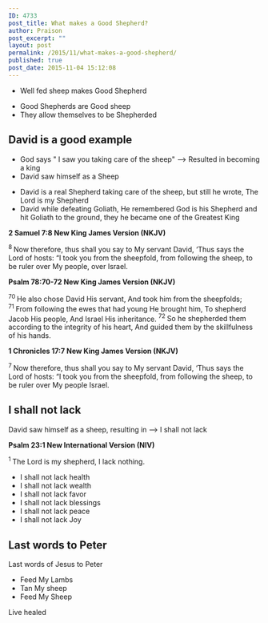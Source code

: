 ```yaml
---
ID: 4733
post_title: What makes a Good Shepherd?
author: Praison
post_excerpt: ""
layout: post
permalink: /2015/11/what-makes-a-good-shepherd/
published: true
post_date: 2015-11-04 15:12:08
---
```

<ul>
	<li>Well fed sheep makes Good Shepherd</li>
</ul>
<ul>
	<li>Good Shepherds are Good sheep</li>
	<li>They allow themselves to be Shepherded</li>
</ul>
<h2><strong>David is a good example</strong></h2>
<ul>
	<li>God says " I saw you taking care of the sheep" --&gt; Resulted in becoming a king</li>
	<li>David saw himself as a Sheep</li>
</ul>
<ul>
	<li>David is a real Shepherd taking care of the sheep, but still he wrote, The Lord is my Shepherd</li>
	<li>David while defeating Goliath, He remembered God is his Shepherd and hit Goliath to the ground, they he became one of the Greatest King</li>
</ul>
<strong><span class="passage-display-bcv">2 Samuel 7:8
</span><span class="passage-display-version">New King James Version (NKJV)</span></strong>

<span id="en-NKJV-8189" class="text 2Sam-7-8"><sup class="versenum">8 </sup>Now therefore, thus shall you say to My servant David, ‘Thus says the <span class="small-caps">Lord</span> of hosts: “I took you from the sheepfold, from following the sheep, to be ruler over My people, over Israel.</span>

<strong><span class="passage-display-bcv">Psalm 78:70-72
</span><span class="passage-display-version">New King James Version (NKJV)</span></strong>
<div class="poetry">
<p class="line"><span id="en-NKJV-15184" class="text Ps-78-70"><sup class="versenum">70 </sup>He also chose David His servant,</span>
<span class="text Ps-78-70">And took him from the sheepfolds;</span>
<span id="en-NKJV-15185" class="text Ps-78-71"><sup class="versenum">71 </sup>From following the ewes that had young He brought him,</span>
<span class="text Ps-78-71">To shepherd Jacob His people,</span>
<span class="text Ps-78-71">And Israel His inheritance.</span>
<span id="en-NKJV-15186" class="text Ps-78-72"><sup class="versenum">72 </sup>So he shepherded them according to the integrity of his heart,</span>
<span class="text Ps-78-72">And guided them by the skillfulness of his hands.</span></p>

</div>
<strong><span class="passage-display-bcv">1 Chronicles 17:7
</span><span class="passage-display-version">New King James Version (NKJV)</span></strong>

<span id="en-NKJV-10871" class="text 1Chr-17-7"><sup class="versenum">7 </sup>Now therefore, thus shall you say to My servant David, ‘Thus says the <span class="small-caps">Lord</span> of hosts: “I took you from the sheepfold, from following the sheep, to be ruler over My people Israel.</span>
<h2><strong>I shall not lack</strong></h2>
David saw himself as a sheep, resulting in --&gt; I shall not lack

<strong><span class="passage-display-bcv">Psalm 23:1
</span><span class="passage-display-version">New International Version (NIV)</span></strong>
<div class="poetry">
<p class="line"><span class="text Ps-23-1"><sup class="versenum">1 </sup>The <span class="small-caps">Lord</span> is my shepherd, I lack nothing.</span></p>

</div>
<ul>
	<li>I shall not lack health</li>
	<li>I shall not lack wealth</li>
	<li>I shall not lack favor</li>
	<li>I shall not lack blessings</li>
	<li>I shall not lack peace</li>
	<li>I shall not lack Joy</li>
</ul>
<h2><strong>Last words to Peter</strong></h2>
Last words of Jesus to Peter
<ul>
	<li>Feed My Lambs</li>
	<li>Tan My sheep</li>
	<li>Feed My Sheep</li>
</ul>
Live healed